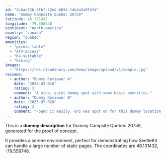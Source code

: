 ```yaml
---
id: "3cbac72b-3fbf-42ed-b834-fdb4a2a9f4fd"
name: "Dummy Campsite Quebec 20759"
latitude: 46.131432
longitude: -79.558748
continent: "north-america"
country: "canada"
region: "quebec"
amenities:
  - "picnic-table"
  - "ATV-access"
  - "RV-suitable"
  - "hiking"
images:
  - "https://res.cloudinary.com/demo/image/upload/v1/sample.jpg"
reviews:
  - author: "Dummy Reviewer A"
    date: "2025-02-016"
    rating: 3
    comment: "A nice, quiet dummy spot with some basic amenities."
  - author: "Dummy Reviewer B"
    date: "2025-07-024"
    rating: 3
    comment: "Found it easily. GPS was spot on for this dummy location."
---
```


This is a **dummy description** for Dummy Campsite Quebec 20759, generated for the proof of concept.

It provides a serene environment, perfect for demonstrating how SvelteKit can handle a large number of static pages. The coordinates are 46.131432, -79.558748.
